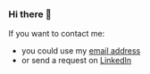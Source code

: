 ### Hi there 👋

If you want to contact me:

- you could use my [email address](mailto:m@sudo.eu)
- or send a request on [LinkedIn](http://linkedin.com/in/michael-gusev/)
